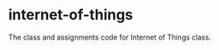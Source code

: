 internet-of-things
==================

The class and assignments code for Internet of Things class.
